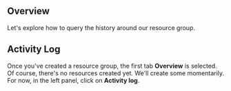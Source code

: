 ## Overview
Let's explore how to query the history around our resource group.

## Activity Log
Once you've created a resource group, the first tab **Overview** is selected.  Of course, there's no resources created yet.  We'll create some momentarily.  For now, in the left panel, click on **Activity log**.